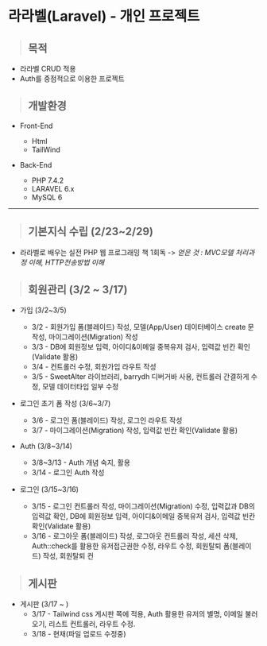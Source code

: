 라라벨(Laravel) - 개인 프로젝트 
==================

> ## 목적
  * 라라벨 CRUD 적용
  * Auth를 중점적으로 이용한 프로젝트

> ## 개발환경
  * Front-End
    + Html
    + TailWind

  * Back-End
    + PHP 7.4.2
    + LARAVEL 6.x
    + MySQL 6 

***

> ## 기본지식 수립 (2/23~2/29)
 * 라라벨로 배우는 실전 PHP 웹 프로그래밍 책 1회독 
    -> _얻은 것 : MVC모델 처리과정 이해, HTTP전송방법 이해_ 
 
> ## 회원관리 (3/2 ~ 3/17)

 * 가입 (3/2~3/5)
    + 3/2 - 회원가입 폼(블레이드) 작성, 모델(App/User) 데이터베이스 create 문 작성, 마이그레이션(Migration) 작성   
    + 3/3 - DB에 회원정보 입력, 아이디&이메일 중복유저 검사, 입력값 빈칸 확인(Validate 활용)
    + 3/4 - 컨트롤러 수정, 회원가입 라우트 작성 
    + 3/5 - SweetAlter 라이브러리, barrydh 디버거바 사용, 컨트롤러 간결하게 수정, 모델 데이터타입 일부 수정 

 * 로그인 초기 폼 작성 (3/6~3/7)
    + 3/6 - 로그인 폼(블레이드) 작성, 로그인 라우트 작성 
    + 3/7 - 마이그레이션(Migration) 작성, 입력값 빈칸 확인(Validate 활용) 
    
 * Auth (3/8~3/14)
    + 3/8~3/13 - Auth 개념 숙지, 활용 
    + 3/14 - 로그인 Auth 작성 
 
 * 로그인 (3/15~3/16)
    + 3/15 - 로그인 컨트롤러 작성, 마이그레이션(Migration) 수정, 입력값과 DB의 입력값 확인, DB에 회원정보 입력, 아이디&이메일 중복유저 검사, 입력값 빈칸 확인(Validate 활용)
    + 3/16 - 로그아웃 폼(블레이드) 작성, 로그아웃 컨트롤러 작성, 세션 삭제, Auth::check를 활용한 유저접근권한 수정, 라우트 수정,
             회원탈퇴 폼(블레이드) 작성, 회원탈퇴 컨
> ## 게시판 
 * 게시판 (3/17 ~ )
    + 3/17 - Tailwind css 게시판 쪽에 적용, Auth 활용한 유저의 별명, 이메일 불러오기, 리스트 컨트롤러, 라우트 수정.
    + 3/18 - 현재(파일 업로드 수정중)
